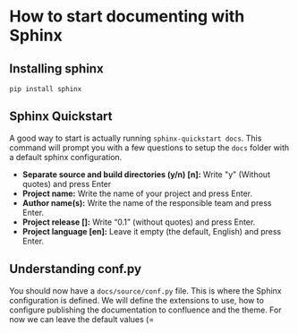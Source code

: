 # How to start documenting with Sphinx

## Installing sphinx

`pip install sphinx`

## Sphinx Quickstart

A good way to start is actually running `sphinx-quickstart docs`. This command will prompt you with a few questions to setup the `docs` folder with a default sphinx configuration.

- **Separate source and build directories (y/n) [n]:** Write "y" (Without quotes) and press Enter
- **Project name:** Write the name of your project and press Enter.
- **Author name(s):** Write the name of the responsible team and press Enter.
- **Project release []:** Write “0.1” (without quotes) and press Enter.
- **Project language [en]:** Leave it empty (the default, English) and press Enter.

## Understanding conf.py

You should now have a `docs/source/conf.py` file. This is where the Sphinx configuration is defined.
We will define the extensions to use, how to configure publishing the documentation to confluence and the theme. For now we can leave the default values (=
